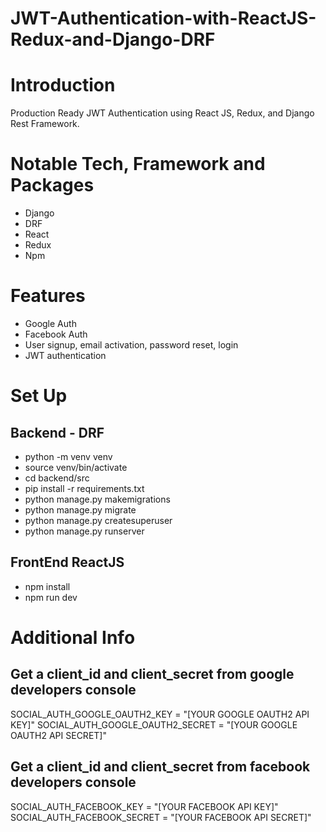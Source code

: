 # JWT-Authentication-with-ReactJS-Redux-and-Django-DRF

# Introduction

Production Ready JWT Authentication using React JS, Redux, and Django Rest Framework.

# Notable Tech, Framework and Packages

- Django
- DRF
- React
- Redux
- Npm

# Features

- Google Auth
- Facebook Auth
- User signup, email activation, password reset, login
- JWT authentication

# Set Up

## Backend - DRF

- python -m venv venv
- source venv/bin/activate
- cd backend/src
- pip install -r requirements.txt
- python manage.py makemigrations
- python manage.py migrate
- python manage.py createsuperuser
- python manage.py runserver

## FrontEnd ReactJS

- npm install
- npm run dev

# Additional Info

## Get a client_id and client_secret from google developers console

SOCIAL_AUTH_GOOGLE_OAUTH2_KEY = "[YOUR GOOGLE OAUTH2 API KEY]"
SOCIAL_AUTH_GOOGLE_OAUTH2_SECRET = "[YOUR GOOGLE OAUTH2 API SECRET]"

## Get a client_id and client_secret from facebook developers console

SOCIAL_AUTH_FACEBOOK_KEY = "[YOUR FACEBOOK API KEY]"
SOCIAL_AUTH_FACEBOOK_SECRET = "[YOUR FACEBOOK API SECRET]"
